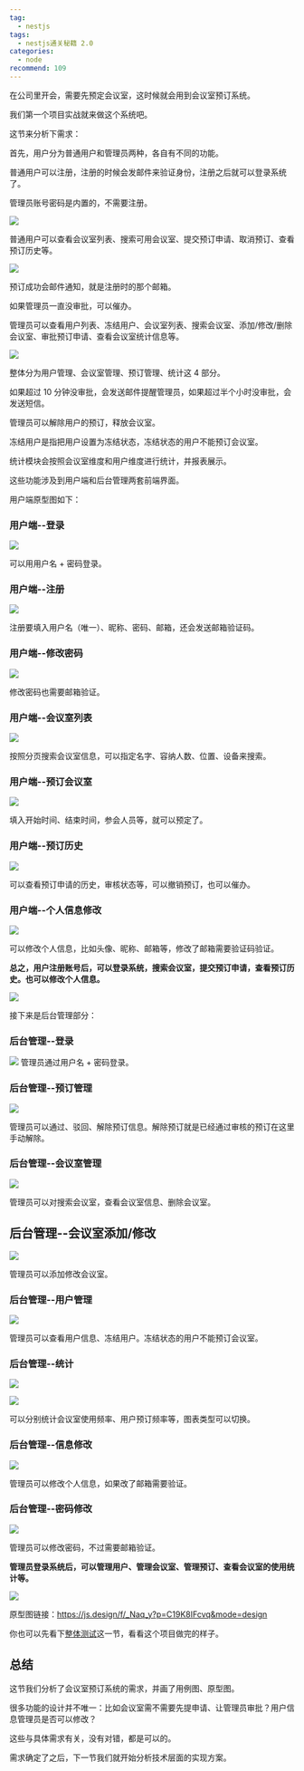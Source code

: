 ```yaml
---
tag:
  - nestjs
tags:
  - nestjs通关秘籍 2.0
categories:
  - node
recommend: 109
---
```


在公司里开会，需要先预定会议室，这时候就会用到会议室预订系统。

我们第一个项目实战就来做这个系统吧。

这节来分析下需求：

首先，用户分为普通用户和管理员两种，各自有不同的功能。

普通用户可以注册，注册的时候会发邮件来验证身份，注册之后就可以登录系统了。

管理员账号密码是内置的，不需要注册。

![](images/image-3429.jpg)

普通用户可以查看会议室列表、搜索可用会议室、提交预订申请、取消预订、查看预订历史等。

![](images/image-3430.jpg)

预订成功会邮件通知，就是注册时的那个邮箱。

如果管理员一直没审批，可以催办。

管理员可以查看用户列表、冻结用户、会议室列表、搜索会议室、添加/修改/删除会议室、审批预订申请、查看会议室统计信息等。

![](images/image-3431.jpg)

整体分为用户管理、会议室管理、预订管理、统计这 4 部分。

如果超过 10 分钟没审批，会发送邮件提醒管理员，如果超过半个小时没审批，会发送短信。

管理员可以解除用户的预订，释放会议室。

冻结用户是指把用户设置为冻结状态，冻结状态的用户不能预订会议室。

统计模块会按照会议室维度和用户维度进行统计，并报表展示。

这些功能涉及到用户端和后台管理两套前端界面。

用户端原型图如下：

### 用户端--登录

![](images/image-3432.jpg)

可以用用户名 + 密码登录。

### 用户端--注册

![](images/image-3433.jpg)

注册要填入用户名（唯一）、昵称、密码、邮箱，还会发送邮箱验证码。

### 用户端--修改密码

![](images/image-3434.jpg)

修改密码也需要邮箱验证。

### 用户端--会议室列表

![](images/image-3435.jpg)

按照分页搜索会议室信息，可以指定名字、容纳人数、位置、设备来搜索。

### 用户端--预订会议室

![](images/image-3436.jpg)

填入开始时间、结束时间，参会人员等，就可以预定了。

### 用户端--预订历史

![](images/image-3437.jpg)

可以查看预订申请的历史，审核状态等，可以撤销预订，也可以催办。

### 用户端--个人信息修改

![](images/image-3438.jpg)

可以修改个人信息，比如头像、昵称、邮箱等，修改了邮箱需要验证码验证。

**总之，用户注册账号后，可以登录系统，搜索会议室，提交预订申请，查看预订历史。也可以修改个人信息。**

![](images/image-3439.jpg)

接下来是后台管理部分：

### 后台管理--登录

![](images/image-3440.jpg)
管理员通过用户名 + 密码登录。

### 后台管理--预订管理

![](images/image-3441.jpg)

管理员可以通过、驳回、解除预订信息。解除预订就是已经通过审核的预订在这里手动解除。

### 后台管理--会议室管理

![](images/image-3442.jpg)

管理员可以对搜索会议室，查看会议室信息、删除会议室。

## 后台管理--会议室添加/修改

![](images/image-3443.jpg)

管理员可以添加修改会议室。

### 后台管理--用户管理

![](images/image-3444.jpg)

管理员可以查看用户信息、冻结用户。冻结状态的用户不能预订会议室。

### 后台管理--统计

![](images/image-3445.jpg)

![](images/image-3446.jpg)

可以分别统计会议室使用频率、用户预订频率等，图表类型可以切换。

### 后台管理--信息修改

![](images/image-3447.jpg)

管理员可以修改个人信息，如果改了邮箱需要验证。

### 后台管理--密码修改

![](images/image-3448.jpg)

管理员可以修改密码，不过需要邮箱验证。

**管理员登录系统后，可以管理用户、管理会议室、管理预订、查看会议室的使用统计等。**

![](images/image-3449.jpg)

原型图链接：https://js.design/f/_Naq_y?p=C19K8IFcvq&mode=design

你也可以先看下[整体测试](https://juejin.cn/book/7226988578700525605/section/7389175417796001792)这一节，看看这个项目做完的样子。

## 总结

这节我们分析了会议室预订系统的需求，并画了用例图、原型图。

很多功能的设计并不唯一：比如会议室需不需要先提申请、让管理员审批？用户信息管理员是否可以修改？

这些与具体需求有关，没有对错，都是可以的。

需求确定了之后，下一节我们就开始分析技术层面的实现方案。
